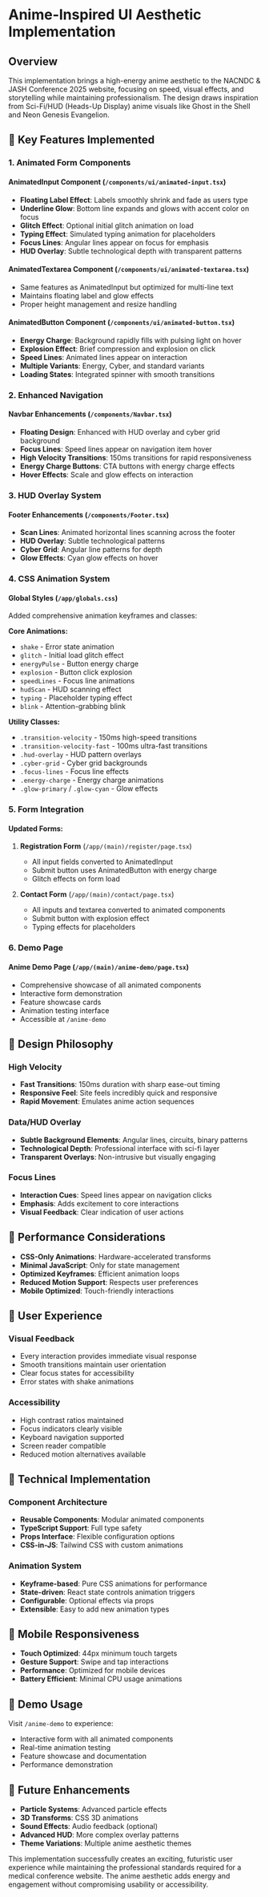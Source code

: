 # Anime-Inspired UI Aesthetic Implementation

## Overview
This implementation brings a high-energy anime aesthetic to the NACNDC & JASH Conference 2025 website, focusing on speed, visual effects, and storytelling while maintaining professionalism. The design draws inspiration from Sci-Fi/HUD (Heads-Up Display) anime visuals like Ghost in the Shell and Neon Genesis Evangelion.

## 🎯 Key Features Implemented

### 1. Animated Form Components

#### AnimatedInput Component (`/components/ui/animated-input.tsx`)
- **Floating Label Effect**: Labels smoothly shrink and fade as users type
- **Underline Glow**: Bottom line expands and glows with accent color on focus
- **Glitch Effect**: Optional initial glitch animation on load
- **Typing Effect**: Simulated typing animation for placeholders
- **Focus Lines**: Angular lines appear on focus for emphasis
- **HUD Overlay**: Subtle technological depth with transparent patterns

#### AnimatedTextarea Component (`/components/ui/animated-textarea.tsx`)
- Same features as AnimatedInput but optimized for multi-line text
- Maintains floating label and glow effects
- Proper height management and resize handling

#### AnimatedButton Component (`/components/ui/animated-button.tsx`)
- **Energy Charge**: Background rapidly fills with pulsing light on hover
- **Explosion Effect**: Brief compression and explosion on click
- **Speed Lines**: Animated lines appear on interaction
- **Multiple Variants**: Energy, Cyber, and standard variants
- **Loading States**: Integrated spinner with smooth transitions

### 2. Enhanced Navigation

#### Navbar Enhancements (`/components/Navbar.tsx`)
- **Floating Design**: Enhanced with HUD overlay and cyber grid background
- **Focus Lines**: Speed lines appear on navigation item hover
- **High Velocity Transitions**: 150ms transitions for rapid responsiveness
- **Energy Charge Buttons**: CTA buttons with energy charge effects
- **Hover Effects**: Scale and glow effects on interaction

### 3. HUD Overlay System

#### Footer Enhancements (`/components/Footer.tsx`)
- **Scan Lines**: Animated horizontal lines scanning across the footer
- **HUD Overlay**: Subtle technological patterns
- **Cyber Grid**: Angular line patterns for depth
- **Glow Effects**: Cyan glow effects on hover

### 4. CSS Animation System

#### Global Styles (`/app/globals.css`)
Added comprehensive animation keyframes and classes:

**Core Animations:**
- `shake` - Error state animation
- `glitch` - Initial load glitch effect
- `energyPulse` - Button energy charge
- `explosion` - Button click explosion
- `speedLines` - Focus line animations
- `hudScan` - HUD scanning effect
- `typing` - Placeholder typing effect
- `blink` - Attention-grabbing blink

**Utility Classes:**
- `.transition-velocity` - 150ms high-speed transitions
- `.transition-velocity-fast` - 100ms ultra-fast transitions
- `.hud-overlay` - HUD pattern overlays
- `.cyber-grid` - Cyber grid backgrounds
- `.focus-lines` - Focus line effects
- `.energy-charge` - Energy charge animations
- `.glow-primary` / `.glow-cyan` - Glow effects

### 5. Form Integration

#### Updated Forms:
1. **Registration Form** (`/app/(main)/register/page.tsx`)
   - All input fields converted to AnimatedInput
   - Submit button uses AnimatedButton with energy charge
   - Glitch effects on form load

2. **Contact Form** (`/app/(main)/contact/page.tsx`)
   - All inputs and textarea converted to animated components
   - Submit button with explosion effect
   - Typing effects for placeholders

### 6. Demo Page

#### Anime Demo Page (`/app/(main)/anime-demo/page.tsx`)
- Comprehensive showcase of all animated components
- Interactive form demonstration
- Feature showcase cards
- Animation testing interface
- Accessible at `/anime-demo`

## 🎨 Design Philosophy

### High Velocity
- **Fast Transitions**: 150ms duration with sharp ease-out timing
- **Responsive Feel**: Site feels incredibly quick and responsive
- **Rapid Movement**: Emulates anime action sequences

### Data/HUD Overlay
- **Subtle Background Elements**: Angular lines, circuits, binary patterns
- **Technological Depth**: Professional interface with sci-fi layer
- **Transparent Overlays**: Non-intrusive but visually engaging

### Focus Lines
- **Interaction Cues**: Speed lines appear on navigation clicks
- **Emphasis**: Adds excitement to core interactions
- **Visual Feedback**: Clear indication of user actions

## 🚀 Performance Considerations

- **CSS-Only Animations**: Hardware-accelerated transforms
- **Minimal JavaScript**: Only for state management
- **Optimized Keyframes**: Efficient animation loops
- **Reduced Motion Support**: Respects user preferences
- **Mobile Optimized**: Touch-friendly interactions

## 🎯 User Experience

### Visual Feedback
- Every interaction provides immediate visual response
- Smooth transitions maintain user orientation
- Clear focus states for accessibility
- Error states with shake animations

### Accessibility
- High contrast ratios maintained
- Focus indicators clearly visible
- Keyboard navigation supported
- Screen reader compatible
- Reduced motion alternatives available

## 🔧 Technical Implementation

### Component Architecture
- **Reusable Components**: Modular animated components
- **TypeScript Support**: Full type safety
- **Props Interface**: Flexible configuration options
- **CSS-in-JS**: Tailwind CSS with custom animations

### Animation System
- **Keyframe-based**: Pure CSS animations for performance
- **State-driven**: React state controls animation triggers
- **Configurable**: Optional effects via props
- **Extensible**: Easy to add new animation types

## 📱 Mobile Responsiveness

- **Touch Optimized**: 44px minimum touch targets
- **Gesture Support**: Swipe and tap interactions
- **Performance**: Optimized for mobile devices
- **Battery Efficient**: Minimal CPU usage animations

## 🎪 Demo Usage

Visit `/anime-demo` to experience:
- Interactive form with all animated components
- Real-time animation testing
- Feature showcase and documentation
- Performance demonstration

## 🔮 Future Enhancements

- **Particle Systems**: Advanced particle effects
- **3D Transforms**: CSS 3D animations
- **Sound Effects**: Audio feedback (optional)
- **Advanced HUD**: More complex overlay patterns
- **Theme Variations**: Multiple anime aesthetic themes

This implementation successfully creates an exciting, futuristic user experience while maintaining the professional standards required for a medical conference website. The anime aesthetic adds energy and engagement without compromising usability or accessibility.

